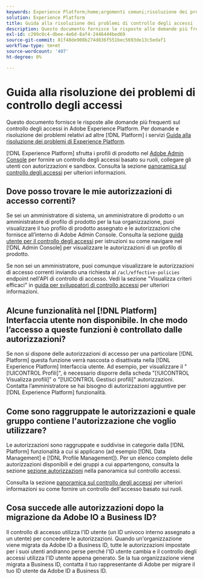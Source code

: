 ```yaml
---
keywords: Experience Platform;home;argomenti comuni;risoluzione dei problemi;controllo accessi
solution: Experience Platform
title: Guida alla risoluzione dei problemi di controllo degli accessi
description: Questo documento fornisce le risposte alle domande più frequenti sul controllo degli accessi in Adobe Experience Platform.
exl-id: c299c0c4-dbee-4e6d-8af4-2446444bed69
source-git-commit: 81f48de908b274d836f551bec5693de13c5edaf1
workflow-type: tm+mt
source-wordcount: '407'
ht-degree: 0%

---
```


# Guida alla risoluzione dei problemi di controllo degli accessi

Questo documento fornisce le risposte alle domande più frequenti sul controllo degli accessi in Adobe Experience Platform. Per domande e risoluzione dei problemi relativi ad altre [!DNL Platform] i servizi [Guida alla risoluzione dei problemi di Experience Platform](../landing/troubleshooting.md).

[!DNL Experience Platform] sfrutta i profili di prodotto nel [Adobe Admin Console](https://adminconsole.adobe.com) per fornire un controllo degli accessi basato su ruoli, collegare gli utenti con autorizzazioni e sandbox.  Consulta la sezione [panoramica sul controllo degli accessi](home.md) per ulteriori informazioni.

## Dove posso trovare le mie autorizzazioni di accesso correnti?

Se sei un amministratore di sistema, un amministratore di prodotto o un amministratore di profilo di prodotto per la tua organizzazione, puoi visualizzare il tuo profilo di prodotto assegnato e le autorizzazioni che fornisce all’interno di Adobe Admin Console. Consulta la sezione [guida utente per il controllo degli accessi](./ui/overview.md) per istruzioni su come navigare nel [!DNL Admin Console] per visualizzare le autorizzazioni di un profilo di prodotto.

Se non sei un amministratore, puoi comunque visualizzare le autorizzazioni di accesso correnti inviando una richiesta al `/acl/effective-policies` endpoint nell&#39;API di controllo di accesso. Vedi la sezione &quot;Visualizza criteri efficaci&quot; in [guida per sviluppatori di controllo accessi](./api/effective-policies.md) per ulteriori informazioni.

## Alcune funzionalità nel [!DNL Platform] Interfaccia utente non disponibile. In che modo l’accesso a queste funzioni è controllato dalle autorizzazioni?

Se non si dispone delle autorizzazioni di accesso per una particolare [!DNL Platform] questa funzione verrà nascosta o disattivata nella [!DNL Experience Platform] Interfaccia utente. Ad esempio, per visualizzare il &quot;[!UICONTROL Profili]&quot;, è necessario disporre della scheda &quot;[!UICONTROL Visualizza profili]&quot; o &quot;[!UICONTROL Gestisci profili]&quot; autorizzazioni. Contatta l’amministratore se hai bisogno di autorizzazioni aggiuntive per [!DNL Experience Platform] funzionalità.

## Come sono raggruppate le autorizzazioni e quale gruppo contiene l&#39;autorizzazione che voglio utilizzare?

Le autorizzazioni sono raggruppate e suddivise in categorie dalla [!DNL Platform] funzionalità a cui si applicano (ad esempio [!DNL Data Management] e [!DNL Profile Management]). Per un elenco completo delle autorizzazioni disponibili e dei gruppi a cui appartengono, consulta la sezione [sezione autorizzazioni](home.md#permissions) nella panoramica sul controllo accessi.

Consulta la sezione [panoramica sul controllo degli accessi](home.md) per ulteriori informazioni su come fornire un controllo dell&#39;accesso basato sui ruoli.

## Cosa succede alle autorizzazioni dopo la migrazione da Adobe IO a Business ID?

Il controllo di accesso utilizza l&#39;ID utente (un ID univoco interno assegnato a un utente) per concedere le autorizzazioni. Quando un&#39;organizzazione viene migrata da Adobe ID a Business ID, tutte le autorizzazioni impostate per i suoi utenti andranno perse perché l&#39;ID utente cambia e il controllo degli accessi utilizza l&#39;ID utente appena generato. Se la tua organizzazione viene migrata a Business ID, contatta il tuo rappresentante di Adobe per migrare il tuo ID utente da Adobe ID a Business ID.
